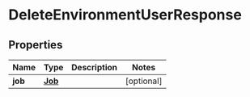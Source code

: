 

# DeleteEnvironmentUserResponse


## Properties

Name | Type | Description | Notes
------------ | ------------- | ------------- | -------------
**job** | [**Job**](Job.md) |  |  [optional]



